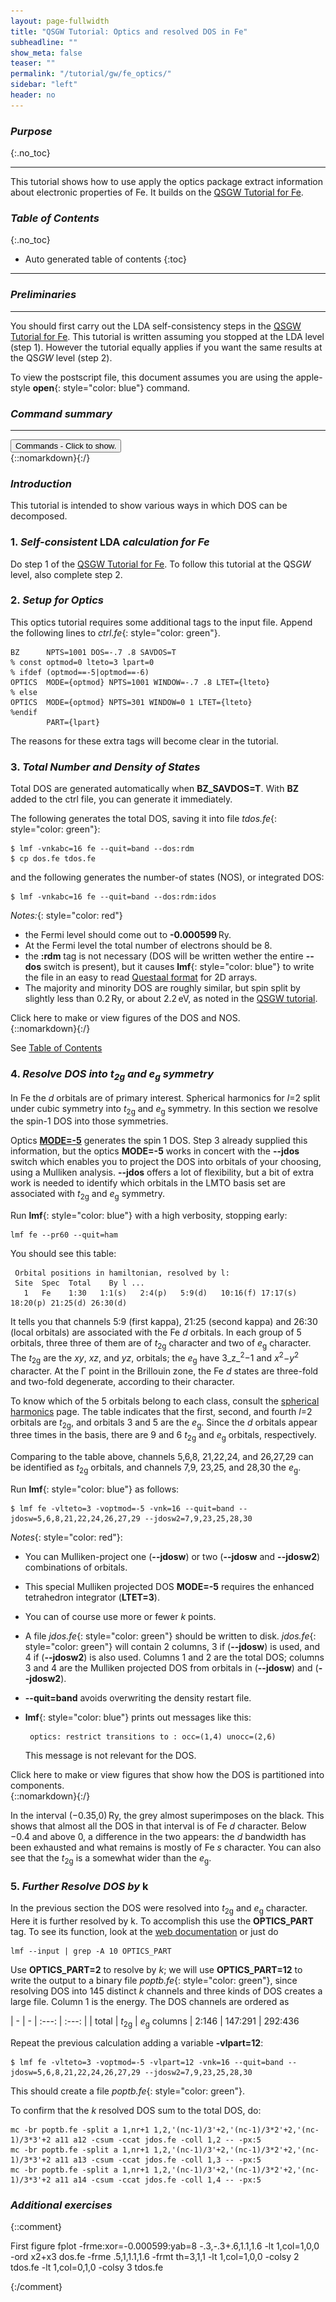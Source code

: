 ```yaml
---
layout: page-fullwidth
title: "QSGW Tutorial: Optics and resolved DOS in Fe"
subheadline: ""
show_meta: false
teaser: ""
permalink: "/tutorial/gw/fe_optics/"
sidebar: "left"
header: no
---
```


### _Purpose_
{:.no_toc}
_____________________________________________________________

This tutorial shows how to use apply the optics package extract information about
electronic properties of Fe. It builds on the [QSGW Tutorial for Fe](/tutorial/gw/qsgw_fe/).

### _Table of Contents_
{:.no_toc}
*  Auto generated table of contents
{:toc}
_____________________________________________________________


### _Preliminaries_
_____________________________________________________________


You should first carry out the LDA self-consistency steps in the [QSGW Tutorial for Fe](/tutorial/gw/qsgw_fe/).
This tutorial is written assuming you stopped at the LDA level (step 1).  However the tutorial equally applies
if you want the same results at the QS<i>GW</i> level (step 2).

To view the postscript file, this document assumes you are using the apple-style **open**{: style="color: blue"} command.

### _Command summary_
[//]: (/tutorial/gw/qsgw_fe/#command-summary)
________________________________________________________________________________________________
<div onclick="elm = document.getElementById('foobar'); if(elm.style.display == 'none') elm.style.display = 'block'; else elm.style.display = 'none';"><button type="button" class="button tiny radius">Commands - Click to show.</button></div>
{::nomarkdown}<div style="display:none;margin:0px 25px 0px 25px;"id="foobar">{:/}

LDA self-consistency (starting from  _init.fe_{: style="color: green"})

~~~
nano init.fe
blm --nit=20 --nk=16 --gmax=7.9 --mag --nkgw=8 --gw fe
cp actrl.fe ctrl.fe
lmfa fe
cat basp0.fe | sed -e 's/\(Fe.*\)/\1 PZ=0 0 4.5'/ > basp.fe
lmf fe > out.lmf
~~~

Edit the ctrl file to add **BZ** and **OPTICS** tags.

    nano ctrl.fe

Total DOS and integrated DOS

~~~
lmf -vnkabc=16 fe --quit=band --dos:rdm
cp dos.fe tdos.fe
lmf -vnkabc=16 fe --quit=band --dos:rdm:idos
~~~

Plot the total DOS and integrated DOS

~~~
fplot -lt 1,col=1,0,0 -colsy 2 tdos.fe -lt 1,col=0,1,0 -colsy 3 tdos.fe
open fplot.ps
fplot -frme:xor=-0.000599:yab=8 0,1,0,1 -lt 1,col=1,0,0 -ord x2+x3 dos.fe
open fplot.ps
~~~

Identify the <i>t</i><sub>2g</sub> and <i>e</i><sub>g</sub> orbitals

    lmf fe --pr60 --quit=ham

Make the Mulliken <i>t</i><sub>2g</sub> and <i>e</i><sub>g</sub> majority spin DOS

~~~
lmf fe -vlteto=3 -voptmod=-5 -vnk=16 --quit=band --jdosw=5,6,8,21,22,24,26,27,29 --jdosw2=7,9,23,25,28,30
~~~

Compare resolved to total DOS

~~~
fplot -lt 1,col=0,0,0  jdos.fe -lt 1,col=.6,.6,.6 -ord x3+x4 jdos.fe -lt 2,col=1,0,0 -ord x3 jdos.fe -lt 2,col=0,1,0 -ord x4 jdos.fe
~~~

Further resolve the DOS by _k_:

~~~
lmf fe -vlteto=3 -voptmod=-5 -vnk=16 -vlpart=12 --quit=band --jdosw=5,6,8,21,22,24,26,27,29 --jdosw2=7,9,23,25,28,30
~~~

{::nomarkdown}</div>{:/}

### _Introduction_

This tutorial is intended to show various ways in which DOS can be decomposed.

### 1. _Self-consistent_ LDA _calculation for Fe_

Do step 1 of the [QSGW Tutorial for Fe](/tutorial/gw/qsgw_fe/#self-consistent-lda-calculation-for-fe).
To follow this tutorial at the QS<i>GW</i> level, also complete step 2.

### 2. _Setup for Optics_

This optics tutorial requires some additional tags to the input file. 
Append the following lines to _ctrl.fe_{: style="color: green"}.

~~~
BZ      NPTS=1001 DOS=-.7 .8 SAVDOS=T
% const optmod=0 lteto=3 lpart=0
% ifdef (optmod==-5|optmod==-6)
OPTICS  MODE={optmod} NPTS=1001 WINDOW=-.7 .8 LTET={lteto}
% else
OPTICS  MODE={optmod} NPTS=301 WINDOW=0 1 LTET={lteto}
%endif
        PART={lpart}
~~~

The reasons for these extra tags will become clear in the tutorial.

### 3. _Total Number and Density of States_

Total DOS are generated automatically when **BZ\_SAVDOS=T**.  With **BZ** added
to the ctrl file, you can generate it immediately.

The following generates the total DOS, saving it into file _tdos.fe_{: style="color: green"}:

    $ lmf -vnkabc=16 fe --quit=band --dos:rdm
    $ cp dos.fe tdos.fe

and the following generates the number-of states (NOS), or integrated DOS:

    $ lmf -vnkabc=16 fe --quit=band --dos:rdm:idos

_Notes:_{: style="color: red"}

+ the Fermi level should come out to **-0.000599**&thinsp;Ry.
+ At the Fermi level the total number of electrons should be 8.
+ the **:rdm** tag is not necessary (DOS will be written wether the entire **\-\-dos** switch is present), 
  but it causes **lmf**{: style="color: blue"} to write the file in 
  an easy to read [Questaal format](/docs/input/data_format/#standard-data-formats-for-2d-arrays) for 2D arrays.
+ The majority and minority DOS are roughly similar, but spin split by slightly
  less than 0.2&thinsp;Ry, or about 2.2&thinsp;eV, as noted in the 
  [QSGW tutorial](/tutorial/gw/gw_self_energy/#compare-interacting-and-independent-particle-density-of-states-in-fe).

<div onclick="elm = document.getElementById('dos'); if(elm.style.display == 'none') elm.style.display = 'block'; else elm.style.display = 'none';">
Click here to make or view figures of the DOS and NOS.</div>
{::nomarkdown}<div style="display:none;padding:0px;" id="dos">{:/}

The following uses the [**fplot**{: style="color: blue"}](/docs/misc/fplot/) utility to make postscript files.

For the DOS:

    $ fplot -lt 1,col=1,0,0 -colsy 2 tdos.fe -lt 1,col=0,1,0 -colsy 3 tdos.fe
    $ open fplot.ps

For the combined spin&uarr; + spin&darr; NOS:

    $ fplot -frme:xor=-0.000599:yab=8 0,1,0,1 -lt 1,col=1,0,0 -ord x2+x3 dos.fe
    $ open fplot.ps

The figures should look like like those shown below.  In the left figure the vertical
axis is aligned with the Fermi level, and the horizontal axis lies at 8 electrons.
You can confirm that the integrated DOS crosses 8 at <i>E<sub>F</sub></i>.

In the right figure DOS are resolved by spin (red for majority spin, green for minority spin).

![Fe total NOS and DOS](/assets/img/Fe-DOS.svg)
{::nomarkdown}</div>{:/}

See [Table of Contents](/tutorial/lmf/lmf_bi2te3_tutorial/#table-of-contents)

### 4. _Resolve DOS into <i>t</i><sub>2g</sub> and <i>e</i><sub>g</sub> symmetry_
[//]: (/tutorial/gw/fe_optics/#resolve-dos-into-itisub2gsub-and-ieisubgsub-symmetry)

In Fe the <i>d</i> orbitals are of primary interest.  Spherical
harmonics for _l_=2 split under cubic symmetry into
<i>t</i><sub>2g</sub> and <i>e</i><sub>g</sub> symmetry.  In
this section we resolve the spin-1 DOS into those symmetries.

Optics [**MODE=-5**](tutorial/application/optics/#further-optics-modes)
generates the spin 1 DOS.  Step 3 already supplied this information,
but the optics **MODE=-5** works in concert with the
**-\-jdos** switch which enables you to project the DOS into orbitals
of your choosing, using a Mulliken analysis.  **-\-jdos** offers a
lot of flexibility, but a bit of extra work is needed to identify
which orbitals in the LMTO basis set are associated with
<i>t</i><sub>2g</sub> and <i>e</i><sub>g</sub> symmetry.

Run **lmf**{: style="color: blue"} with a high verbosity, stopping early:

    lmf fe --pr60 --quit=ham

You should see this table:

~~~
 Orbital positions in hamiltonian, resolved by l:
 Site  Spec  Total    By l ...
   1   Fe    1:30   1:1(s)   2:4(p)   5:9(d)   10:16(f) 17:17(s) 18:20(p) 21:25(d) 26:30(d)
~~~

It tells you that channels 5:9 (first kappa), 21:25 (second kappa) and 26:30 (local orbitals)
are associated with the Fe _d_ orbitals.  In each group of 5 orbitals, three three of them
are of <i>t</i><sub>2g</sub> character and two of <i>e</i><sub>g</sub> character.
The <i>t</i><sub>2g</sub> are the _xy_, _xz_, and _yz_, orbitals; the <i>e</i><sub>g</sub> 
have 3_z_<sup>2</sup>&minus;1 and <i>x</i><sup>2</sup>&minus;<i>y</i><sup>2</sup> character.
At the &Gamma; point in the Brillouin zone, the Fe _d_ states are three-fold and two-fold degenerate, 
according to their character.

To know which of the 5 orbitals belong to each class, consult the
[spherical harmonics](/docs/numerics/spherical_harmonics/) page.  The
table indicates that the first, second, and fourth _l_=2 orbitals are
<i>t</i><sub>2g</sub>, and orbitals 3 and 5 are the
<i>e</i><sub>g</sub>.  Since the _d_ orbitals appear three times in the basis,
there are 9 and 6 <i>t</i><sub>2g</sub> and
<i>e</i><sub>g</sub> orbitals, respectively.

Comparing to the table above, channels 5,6,8, 21,22,24, and 26,27,29 can be identified as
<i>t</i><sub>2g</sub> orbitals, and channels 7,9, 23,25, and 28,30 the 
<i>e</i><sub>g</sub>.

Run **lmf**{: style="color: blue"} as follows:

~~~
$ lmf fe -vlteto=3 -voptmod=-5 -vnk=16 --quit=band --jdosw=5,6,8,21,22,24,26,27,29 --jdosw2=7,9,23,25,28,30
~~~

_Notes_{: style="color: red"}: 

+ You can Mulliken-project one (**-\-jdosw**) or two (**-\-jdosw** and **-\-jdosw2**) combinations of orbitals.
+ This special Mulliken projected DOS **MODE=-5** requires the enhanced tetrahedron integrator (**LTET=3**).
+ You can of course use more or fewer _k_ points.
+ A file _jdos.fe_{: style="color: green"} should be written to disk.
  _jdos.fe_{: style="color: green"} will contain 2 columns, 3 if (**-\-jdosw**) is used, 
  and 4 if (**-\-jdosw2**) is also used.  Columns 1 and 2 are the total DOS; columns 3 and 4 are the 
  Mulliken projected DOS from orbitals in (**-\-jdosw**) and (**-\-jdosw2**).
+ **--quit=band** avoids overwriting the density restart file.
+ **lmf**{: style="color: blue"} prints out messages like this:

  ~~~
   optics: restrict transitions to : occ=(1,4) unocc=(2,6)
  ~~~

  This message is not relevant for the DOS.

<div onclick="elm = document.getElementById('pdos'); if(elm.style.display == 'none') elm.style.display = 'block'; else elm.style.display = 'none';">
Click here to make or view figures that show how the DOS is partitioned into components.</div>
{::nomarkdown}<div style="display:none;padding:0px;" id="pdos">{:/}

As a sanity check, the total DOS in _jdos.fe_{: style="color: green"} should match _tdos.fe_{: style="color: green"}

    $ fplot tdos.fe -lt 2,col=1,0,0  jdos.fe

The black and red dashed lines should lie on top of one another.

Make a Figure drawing:

1. the total spin&uar; DOS; 
2. the sum of <i>t</i><sub>2g</sub> and <i>e</i><sub>g</sub> DOS in light grey;
3. the <i>t</i><sub>2g</sub> DOS in red;
4. the <i>e</i><sub>g</sub> DOS in green

    $ fplot -lt 1,col=0,0,0  jdos.fe -lt 1,col=.7,.7,.7 -ord x3+x4 jdos.fe -lt 2,col=1,0,0 -ord x3 jdos.fe -lt 2,col=0,1,0 -ord x4 jdos.fe

the figure should look similar to this:

![Fe total NOS and DOS](/assets/img/Fe-pDOS.svg)
{::nomarkdown}</div>{:/}

In the interval (&minus;0.35,0)&thinsp;Ry, the grey almost superimposes on the black.  This shows that almost all the
DOS in that interval is of Fe _d_ character.  Below &minus;0.4 and above 0, a difference in the two appears: the _d_ bandwidth has been exhausted and
what remains is mostly of Fe _s_ character.  You can also see that the 
<i>t</i><sub>2g</sub> is a somewhat wider than the <i>e</i><sub>g</sub>.

### 5. _Further Resolve DOS by_ k
[//]: (/tutorial/gw/fe_optics/#further-resolve-dos-by-k)

In the previous section the DOS were resolved into <i>t</i><sub>2g</sub> and <i>e</i><sub>g</sub> character.
Here it is further resolved by k.  To accomplish this use the **OPTICS_PART** tag.
To see its function, look at the [web documentation](/docs/input/inputfile/#optics)
or just do

    lmf --input | grep -A 10 OPTICS_PART

Use **OPTICS_PART=2** to resolve by _k_; we will use
**OPTICS_PART=12** to write the output to a binary file _poptb.fe_{:
style="color: green"}, since resolving DOS into 145 distinct _k_
channels and three kinds of DOS creates a large file.  Column 1 is the energy.
The DOS channels are ordered as

|    -    |   -      | :---:                 | :---:
|         |  total   | <i>t</i><sub>2g</sub> | <i>e</i><sub>g</sub>
 columns  |  2:146   | 147:291               | 292:436

Repeat the previous calculation adding a variable **-vlpart=12**:

~~~
$ lmf fe -vlteto=3 -voptmod=-5 -vlpart=12 -vnk=16 --quit=band --jdosw=5,6,8,21,22,24,26,27,29 --jdosw2=7,9,23,25,28,30
~~~

This should create a file _poptb.fe_{: style="color: green"}.

To confirm that the _k_ resolved DOS sum to the total DOS, do:

~~~
mc -br poptb.fe -split a 1,nr+1 1,2,'(nc-1)/3'+2,'(nc-1)/3*2'+2,'(nc-1)/3*3'+2 a11 a12 -csum -ccat jdos.fe -coll 1,2 -- -px:5
mc -br poptb.fe -split a 1,nr+1 1,2,'(nc-1)/3'+2,'(nc-1)/3*2'+2,'(nc-1)/3*3'+2 a11 a13 -csum -ccat jdos.fe -coll 1,3 -- -px:5
mc -br poptb.fe -split a 1,nr+1 1,2,'(nc-1)/3'+2,'(nc-1)/3*2'+2,'(nc-1)/3*3'+2 a11 a14 -csum -ccat jdos.fe -coll 1,4 -- -px:5
~~~

### _Additional exercises_
[//]: (/tutorial/gw/qsgw_fe/#additional-exercises)



{::comment}

First figure
fplot -frme:xor=-0.000599:yab=8 -.3,-.3+.6,1.1,1.6 -lt 1,col=1,0,0 -ord x2+x3 dos.fe -frme .5,1,1.1,1.6 -frmt th=3,1,1 -lt 1,col=1,0,0 -colsy 2 tdos.fe -lt 1,col=0,1,0 -colsy 3 tdos.fe

{:/comment}
